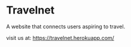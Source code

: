 # Travelnet

A website that connects users aspiring to travel.

visit us at:
https://travelnet.herokuapp.com/
